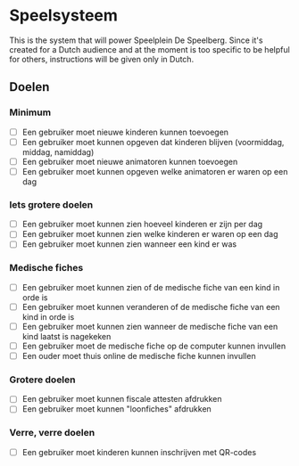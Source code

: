 # Speelsysteem

This is the system that will power Speelplein De Speelberg. Since it's created for a Dutch audience and at the moment is too specific to be helpful for others, instructions will be given only in Dutch.

## Doelen

### Minimum

- [ ] Een gebruiker moet nieuwe kinderen kunnen toevoegen
- [ ] Een gebruiker moet kunnen opgeven dat kinderen blijven (voormiddag, middag, namiddag)
- [ ] Een gebruiker moet nieuwe animatoren kunnen toevoegen
- [ ] Een gebruiker moet kunnen opgeven welke animatoren er waren op een dag

### Iets grotere doelen

- [ ] Een gebruiker moet kunnen zien hoeveel kinderen er zijn per dag
- [ ] Een gebruiker moet kunnen zien welke kinderen er waren op een dag
- [ ] Een gebruiker moet kunnen zien wanneer een kind er was

### Medische fiches

- [ ] Een gebruiker moet kunnen zien of de medische fiche van een kind in orde is
- [ ] Een gebruiker moet kunnen veranderen of de medische fiche van een kind in orde is
- [ ] Een gebruiker moet kunnen zien wanneer de medische fiche van een kind laatst is nagekeken
- [ ] Een gebruiker moet de medische fiche op de computer kunnen invullen
- [ ] Een ouder moet thuis online de medische fiche kunnen invullen

### Grotere doelen

- [ ] Een gebruiker moet kunnen fiscale attesten afdrukken
- [ ] Een gebruiker moet kunnen "loonfiches" afdrukken

### Verre, verre doelen

- [ ] Een gebruiker moet kinderen kunnen inschrijven met QR-codes


